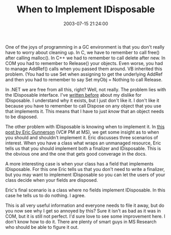 ﻿---
layout: post
title: "When to Implement IDisposable"
comments: false
date: 2003-07-15 21:24:00
categories:
 - Technology
subtext-id: e046dd9f-dd88-4b43-b7a7-62caadde9546
alias: /blog/When-to-Implement-IDisposable.aspx
---


One of the joys of programming in a GC environment is that you don't really have to worry about cleaning up. In C, we have to remember to call free() after calling malloc(). In C++ we had to remember to call delete after new. In COM you had to remember to Release() your objects. Even worse, you had to manage AddRef() calls when you passed them around. VB inherited this problem. (You had to use Set when assigning to get the underlying AddRef and then you had to remember to say Set myObj = Nothing to call Release.

In .NET we are free from all this, right? Well, not really. The problem lies with the IDisposable interface. I've [written before](http://www.peterprovost.org/2003/06/11.html#a409) about my dislike for IDisposable. I understand why it exists, but I just don't like it. I don't like it because you have to remember to call Dispose on any object that you use that implements it. This means that I have to just _know_ that an object needs to be disposed.

The other problem with IDisposable is knowing when to implement it. In [this post by Eric Gunnerson](http://blogs.gotdotnet.com/EricGu/permalink.aspx/98e1668e-fa17-4f0f-9960-7e3910b027e5) (VC# PM at MS), we get some insight as to when you should and shouldn't implement it. Eric discusses three scenarios of interest. When you have a class what wraps an unmanaged resource, Eric tells us that you should implement both a finalizer and IDisposable. This is the obvious one and the one that gets good converage in the docs.

A more interesting case is when your class has a field that implements IDisposable. For this one Eric tells us that you don't need to write a finalizer, but you may want to implement IDisposable so you can let the users of your class decide when your fields are disposed.

Eric's final scenario is a class where no fields implement IDisposable. In this case he tells us to do nothing. I agree.

This is all very useful information and everyone needs to file it away, but do you now see why I get so annoyed by this? Sure it isn't as bad as it was in COM, but it is still not perfect. I'd sure love to see some improvement here. I don't know how to do it. There are plenty of smart guys in MS Research who should be able to figure it out.
